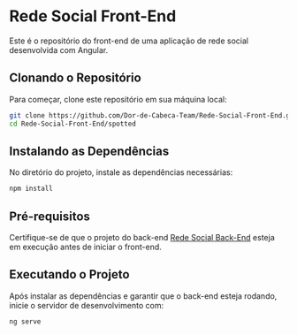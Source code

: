 # Rede Social Front-End

Este é o repositório do front-end de uma aplicação de rede social desenvolvida com Angular.

## Clonando o Repositório

Para começar, clone este repositório em sua máquina local:

```bash
git clone https://github.com/Dor-de-Cabeca-Team/Rede-Social-Front-End.git
cd Rede-Social-Front-End/spotted
```

## Instalando as Dependências

No diretório do projeto, instale as dependências necessárias:

```bash
npm install
```

## Pré-requisitos

Certifique-se de que o projeto do back-end [Rede Social Back-End](https://github.com/Dor-de-Cabeca-Team/Rede-Social-Back-End.git) esteja em execução antes de iniciar o front-end.

## Executando o Projeto

Após instalar as dependências e garantir que o back-end esteja rodando, inicie o servidor de desenvolvimento com:

```bash
ng serve
```
